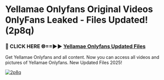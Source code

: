# Yellamae Onlyfans Original Videos 0nlyFans Leaked - Files Updated! (2p8q)

<h3>🔴 CLICK HERE 🌐==►► <a href="https://tinyurl.com/ehrbuxhb" rel="nofollow">Yellamae Onlyfans Updated Files</a></h3>

Get Yellamae Onlyfans and all content. Now you can access all videos and pictures of Yellamae Onlyfans. New Updated Files 2025!

[![2p8q](https://i.imgur.com/lVYEuWS.gif)](https://tinyurl.com/ehrbuxhb)
